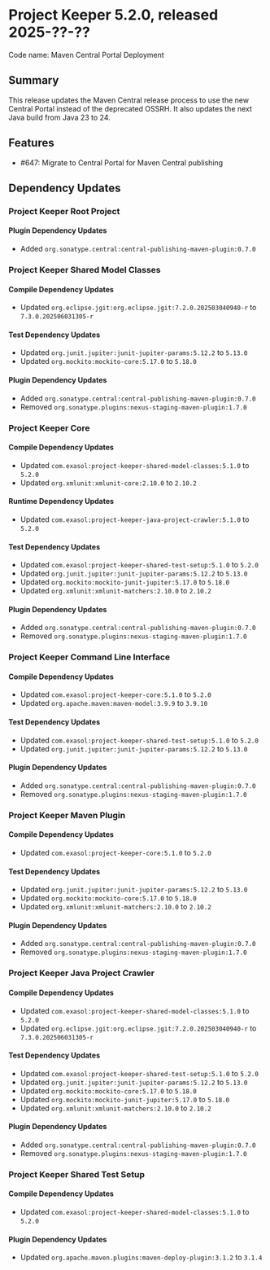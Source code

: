 # Project Keeper 5.2.0, released 2025-??-??

Code name: Maven Central Portal Deployment

## Summary

This release updates the Maven Central release process to use the new Central Portal instead of the deprecated OSSRH. It also updates the next Java build from Java 23 to 24.

## Features

* #647: Migrate to Central Portal for Maven Central publishing

## Dependency Updates

### Project Keeper Root Project

#### Plugin Dependency Updates

* Added `org.sonatype.central:central-publishing-maven-plugin:0.7.0`

### Project Keeper Shared Model Classes

#### Compile Dependency Updates

* Updated `org.eclipse.jgit:org.eclipse.jgit:7.2.0.202503040940-r` to `7.3.0.202506031305-r`

#### Test Dependency Updates

* Updated `org.junit.jupiter:junit-jupiter-params:5.12.2` to `5.13.0`
* Updated `org.mockito:mockito-core:5.17.0` to `5.18.0`

#### Plugin Dependency Updates

* Added `org.sonatype.central:central-publishing-maven-plugin:0.7.0`
* Removed `org.sonatype.plugins:nexus-staging-maven-plugin:1.7.0`

### Project Keeper Core

#### Compile Dependency Updates

* Updated `com.exasol:project-keeper-shared-model-classes:5.1.0` to `5.2.0`
* Updated `org.xmlunit:xmlunit-core:2.10.0` to `2.10.2`

#### Runtime Dependency Updates

* Updated `com.exasol:project-keeper-java-project-crawler:5.1.0` to `5.2.0`

#### Test Dependency Updates

* Updated `com.exasol:project-keeper-shared-test-setup:5.1.0` to `5.2.0`
* Updated `org.junit.jupiter:junit-jupiter-params:5.12.2` to `5.13.0`
* Updated `org.mockito:mockito-junit-jupiter:5.17.0` to `5.18.0`
* Updated `org.xmlunit:xmlunit-matchers:2.10.0` to `2.10.2`

#### Plugin Dependency Updates

* Added `org.sonatype.central:central-publishing-maven-plugin:0.7.0`
* Removed `org.sonatype.plugins:nexus-staging-maven-plugin:1.7.0`

### Project Keeper Command Line Interface

#### Compile Dependency Updates

* Updated `com.exasol:project-keeper-core:5.1.0` to `5.2.0`
* Updated `org.apache.maven:maven-model:3.9.9` to `3.9.10`

#### Test Dependency Updates

* Updated `com.exasol:project-keeper-shared-test-setup:5.1.0` to `5.2.0`
* Updated `org.junit.jupiter:junit-jupiter-params:5.12.2` to `5.13.0`

#### Plugin Dependency Updates

* Added `org.sonatype.central:central-publishing-maven-plugin:0.7.0`
* Removed `org.sonatype.plugins:nexus-staging-maven-plugin:1.7.0`

### Project Keeper Maven Plugin

#### Compile Dependency Updates

* Updated `com.exasol:project-keeper-core:5.1.0` to `5.2.0`

#### Test Dependency Updates

* Updated `org.junit.jupiter:junit-jupiter-params:5.12.2` to `5.13.0`
* Updated `org.mockito:mockito-core:5.17.0` to `5.18.0`
* Updated `org.xmlunit:xmlunit-matchers:2.10.0` to `2.10.2`

#### Plugin Dependency Updates

* Added `org.sonatype.central:central-publishing-maven-plugin:0.7.0`
* Removed `org.sonatype.plugins:nexus-staging-maven-plugin:1.7.0`

### Project Keeper Java Project Crawler

#### Compile Dependency Updates

* Updated `com.exasol:project-keeper-shared-model-classes:5.1.0` to `5.2.0`
* Updated `org.eclipse.jgit:org.eclipse.jgit:7.2.0.202503040940-r` to `7.3.0.202506031305-r`

#### Test Dependency Updates

* Updated `com.exasol:project-keeper-shared-test-setup:5.1.0` to `5.2.0`
* Updated `org.junit.jupiter:junit-jupiter-params:5.12.2` to `5.13.0`
* Updated `org.mockito:mockito-core:5.17.0` to `5.18.0`
* Updated `org.mockito:mockito-junit-jupiter:5.17.0` to `5.18.0`
* Updated `org.xmlunit:xmlunit-matchers:2.10.0` to `2.10.2`

#### Plugin Dependency Updates

* Added `org.sonatype.central:central-publishing-maven-plugin:0.7.0`
* Removed `org.sonatype.plugins:nexus-staging-maven-plugin:1.7.0`

### Project Keeper Shared Test Setup

#### Compile Dependency Updates

* Updated `com.exasol:project-keeper-shared-model-classes:5.1.0` to `5.2.0`

#### Plugin Dependency Updates

* Updated `org.apache.maven.plugins:maven-deploy-plugin:3.1.2` to `3.1.4`
